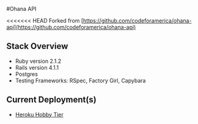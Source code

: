 #Ohana API

<<<<<<< HEAD
Forked from [https://github.com/codeforamerica/ohana-api](https://github.com/codeforamerica/ohana-api)

## Stack Overview

* Ruby version 2.1.2
* Rails version 4.1.1
* Postgres
* Testing Frameworks: RSpec, Factory Girl, Capybara

## Current Deployment(s)

* [Heroku Hobby Tier](http://gsc-brigade-ohana-api.herokuapp.com/)
